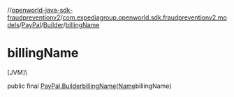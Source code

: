 //[openworld-java-sdk-fraudpreventionv2](../../../../index.md)/[com.expediagroup.openworld.sdk.fraudpreventionv2.models](../../index.md)/[PayPal](../index.md)/[Builder](index.md)/[billingName](billing-name.md)

# billingName

[JVM]\

public final [PayPal.Builder](index.md)[billingName](billing-name.md)([Name](../../-name/index.md)billingName)
